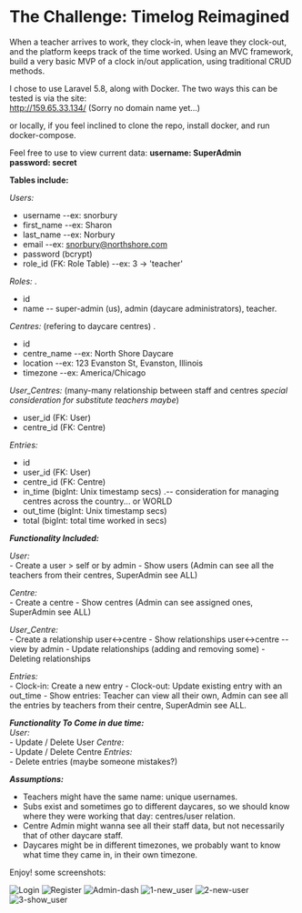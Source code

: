 # The Challenge: Timelog Reimagined

When a teacher arrives to work, they clock-in, when leave they clock-out, and the platform keeps track of the time worked. 
Using an MVC framework, build a very basic MVP of a clock in/out application, using traditional CRUD methods.

I chose to use Laravel 5.8, along with Docker.
The two ways this can be tested is via the site:  
        http://159.65.33.134/ (Sorry no domain name yet...)
        
or locally, if you feel inclined to clone the repo, install docker, and run docker-compose.

Feel free to use to view current data: 
<strong> 
username: SuperAdmin   
password: secret
</strong>

<strong>Tables include:</strong> 

*Users:*
  - username                    --ex: snorbury
  - first_name                  --ex: Sharon
  - last_name                   --ex: Norbury
  - email                       --ex: snorbury@northshore.com
  - password (bcrypt)             
  - role_id (FK: Role Table)    --ex: 3 -> 'teacher'
  
*Roles:* . 
  - id
  - name          -- super-admin (us), admin (daycare administrators), teacher.
  
*Centres:*  (refering to daycare centres) . 
  - id
  - centre_name   --ex: North Shore Daycare
  - location      --ex: 123 Evanston St, Evanston, Illinois
  - timezone      --ex: America/Chicago
    
*User_Centres:* (many-many relationship between staff and centres *special consideration for substitute teachers maybe*)  
  - user_id (FK: User)
  - centre_id (FK: Centre)
    
*Entries:*
  - id
  - user_id   (FK: User)
  - centre_id (FK: Centre)
  - in_time   (bigInt: Unix timestamp secs)   .-- consideration for managing centres across the country... or WORLD
  - out_time  (bigInt: Unix timestamp secs)
  - total     (bigInt: total time worked in secs)
    
<strong>*Functionality Included:*</strong>  

  *User:*  
    - Create a user > self or by admin
    - Show users (Admin can see all the teachers from their centres, SuperAdmin see ALL)
    
  *Centre:*  
    - Create a centre
    - Show centres (Admin can see assigned ones, SuperAdmin see ALL)
    
  *User_Centre:*  
    - Create a relationship user<->centre
    - Show relationships user<->centre --view by admin
    - Update relationships (adding and removing some)
    - Deleting relationships
    
  *Entries:*  
    - Clock-in: Create a new entry
    - Clock-out: Update existing entry with an out_time
    - Show entries: Teacher can view all their own, Admin can see all the entries by teachers from their centre, SuperAdmin see ALL.

<strong>*Functionality To Come in due time:*</strong>  
  *User:*  
    - Update / Delete User
  *Centre:*  
    - Update / Delete Centre
  *Entries:*   
    - Delete entries (maybe someone mistakes?)

 

  <strong>*Assumptions:*</strong>  
  - Teachers might have the same name: unique usernames.   
  - Subs exist and sometimes go to different daycares, so we should know where they were working that day: centres/user relation.  
  - Centre Admin might wanna see all their staff data, but not necessarily that of other daycare staff.   
  - Daycares might be in different timezones, we probably want to know what time they came in, in their own timezone.   
  
  Enjoy! some screenshots:  

![Login](https://user-images.githubusercontent.com/10931672/65635154-c5a87a80-dfad-11e9-8fdc-e686e32902e6.png)
![Register](https://user-images.githubusercontent.com/10931672/65635202-deb12b80-dfad-11e9-8061-5b0ce64a4dfb.png)
![Admin-dash](https://user-images.githubusercontent.com/10931672/65635242-f38dbf00-dfad-11e9-973d-d2eab83894bd.png)
![1-new_user](https://user-images.githubusercontent.com/10931672/65635313-14eeab00-dfae-11e9-88a0-c82b46b5d2bd.png)
![2-new-user](https://user-images.githubusercontent.com/10931672/65635314-15874180-dfae-11e9-8df9-7c13df3553f3.png)
![3-show_user](https://user-images.githubusercontent.com/10931672/65635316-15874180-dfae-11e9-9d43-18353bef63ae.png)

 
  
  
